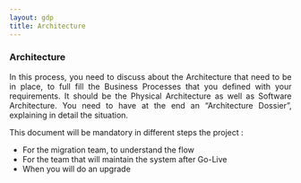 ```yaml
---
layout: gdp
title: Architecture
---
```


<h3>Architecture</h3>

<p style="text-align: justify;">
  In this process, you need to discuss about the Architecture that need to be in place, to full fill the Business Processes that you defined with your requirements. It should be the Physical Architecture as well as Software Architecture. You need to have at the end an “Architecture Dossier”, explaining in detail the situation.
</p>

<p style="text-align: justify;">
  This document will be mandatory in different steps the project :
</p>

<ul>
  <li>For the migration team, to understand the flow</li>
  <li>For the team that will maintain the system after Go-Live</li>
  <li>When you will do an upgrade</li>
</ul>
